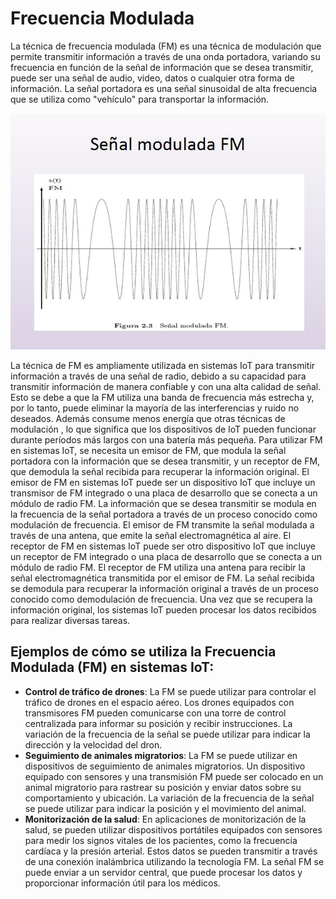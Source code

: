 # Frecuencia Modulada

La técnica de frecuencia modulada (FM) es una técnica de modulación que permite transmitir información a través de una onda portadora, variando su frecuencia en función de la señal de información que se desea transmitir, puede ser una señal de audio, video, datos o cualquier otra forma de información. La señal portadora es una señal sinusoidal de alta frecuencia que se utiliza como "vehículo" para transportar la información.

<img src="../../E assets/Cuestionario N2/p3img1.jpg" />

La técnica de FM es ampliamente utilizada en sistemas IoT para transmitir información a través de una señal de radio, debido a su capacidad para transmitir información de manera confiable y con una alta calidad de señal. Esto se debe a que la FM utiliza una banda de frecuencia más estrecha y, por lo tanto, puede eliminar la mayoría de las interferencias y ruido no deseados. Además consume menos energía que otras técnicas de modulación , lo que significa que los dispositivos de IoT pueden funcionar durante períodos más largos con una batería más pequeña.
Para utilizar FM en sistemas IoT, se necesita un emisor de FM, que modula la señal portadora con la información que se desea transmitir, y un receptor de FM, que demodula la señal recibida para recuperar la información original. 
El emisor de FM en sistemas IoT puede ser un dispositivo IoT que incluye un transmisor de FM integrado o una placa de desarrollo que se conecta a un módulo de radio FM. La información que se desea transmitir se modula en la frecuencia de la señal portadora a través de un proceso conocido como modulación de frecuencia. 
El emisor de FM transmite la señal modulada a través de una antena, que emite la señal electromagnética al aire. 
El receptor de FM en sistemas IoT puede ser otro dispositivo IoT que incluye un receptor de FM integrado o una placa de desarrollo que se conecta a un módulo de radio FM. 
El receptor de FM utiliza una antena para recibir la señal electromagnética transmitida por el emisor de FM. 
La señal recibida se demodula para recuperar la información original a través de un proceso conocido como demodulación de frecuencia. 
Una vez que se recupera la información original, los sistemas IoT pueden procesar los datos recibidos para realizar diversas tareas.


## Ejemplos de cómo se utiliza la Frecuencia Modulada (FM) en sistemas IoT:

- **Control de tráfico de drones**: La FM se puede utilizar para controlar el tráfico de drones en el espacio aéreo. Los drones equipados con transmisores FM pueden comunicarse con una torre de control centralizada para informar
su posición y recibir instrucciones. La variación de la frecuencia de la señal se puede utilizar para indicar la dirección y la velocidad del dron.
- **Seguimiento de animales migratorios**: La FM se puede utilizar en dispositivos de seguimiento de animales migratorios. Un dispositivo equipado con sensores y una transmisión FM puede ser colocado en un animal
migratorio para rastrear su posición y enviar datos sobre su comportamiento y ubicación. La variación de la frecuencia de la señal se puede utilizar para indicar la posición y el movimiento del animal.
- **Monitorización de la salud**: En aplicaciones de monitorización de la salud, se pueden utilizar dispositivos portátiles equipados con sensores para medir los
signos vitales de los pacientes, como la frecuencia cardíaca y la presión arterial. Estos datos se pueden transmitir a través de una conexión inalámbrica
utilizando la tecnología FM. La señal FM se puede enviar a un servidor central, que puede procesar los datos y proporcionar información útil para los médicos.
